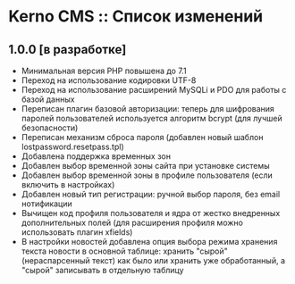 # Kerno CMS :: Список изменений

## 1.0.0 [в разработке]

- Минимальная версия PHP повышена до 7.1
- Переход на использование кодировки UTF-8
- Переход на использование расширений MySQLi и PDO для работы с базой данных
- Переписан плагин базовой авторизации: теперь для шифрования паролей пользователей используется алгоритм bcrypt (для лучшей безопасности)
- Переписан механизм сброса пароля (добавлен новый шаблон lostpassword.resetpass.tpl)
- Добавлена поддержка временных зон
- Добавлен выбор временной зоны сайта при установке системы
- Добавлен выбор временной зоны в профиле пользователя (если включить в настройках)
- Добавлен новый тип регистрации: ручной выбор пароля, без email нотификации
- Вычищен код профиля пользователя и ядра от жестко внедренных дополнительных полей (для расширения профиля можно использовать плагин xfields)
- В настройки новостей добавлена опция выбора режима хранения текста новости в основной таблице: хранить "сырой" (нераспарсенный текст) как было или хранить уже обработанный, а "сырой" записывать в отдельную таблицу